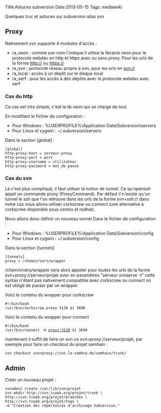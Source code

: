 Title:Astuces subversion
Date:2013-05-15
Tags:  mediawiki

Quelques truc et astuces sur subversion alias svn

Proxy
-----

Nativement svn supporte 4 modules d'accès :

-   ra\_neon : comme son nom l'indique il utilise la librairie neon pour
    le protocole webdav en http et https avec ou sans proxy. Pour les
    urls de la forme <http://> ou <https://>
-   ra\_svn : protocole réseau propre à svn, pour les urls en <svn://>
-   ra\_local : accès à un dépôt sur le disque local
-   ra\_serf : pour les accès à des dépôts avec le protocole webdav avec
    serf

### Cas du http

Ce cas est très simple, c'est la lib neon qui se charge de tout.

En modifiant le fichier de configuration :

-   Pour Windows : %USERPROFILE%\\Application Data\\Subversion\\servers
-   Pour Linux et cygwin : \~/.subversion/servers

Dans la section [global] :

`[global]`\
`http-proxy-host = serveur-proxy`\
`http-proxy-port = port`\
`http-proxy-username = utilisateur`\
`http-proxy-password = mot_de_passe`

### Cas du svn

Là c'est plus compliqué, il faut utiliser la notion de tunnel. Ce
qu'openssh appel un commande proxy (ProxyCommand). Par défaut il
n'existe qu'un tunnel le ssh que l'on retrouve dans les urls de la forme
svn+ssh:// dans notre cas nous allons utiliser corkscrew ou connect (une
alternative à corkscrew disponible sous centos et redhat).

Nous allons donc définir un nouveau tunnel Dans le fichier de
configuration :

-   Pour Windows : %USERPROFILE%\\Application Data\\Subversion\\config
-   Pour Linux et cygwin : \~/.subversion/config

Dans la section [tunnels]

`[tunnels]`\
`proxy = /chemin/vers/wrapper`

/chemin/vers/wrapper sera alors appeler pour toutes les urls de la forme
svn+proxy://serveur/projet avec en paramètres "serveur svnserve -t"
cette syntax n'étant pas nativement compatible avec corkscrew ou connect
on est obligé de passer par un wrapper.

Voici le contenu du wrapper pour corkscrew

`#!/bin/bash`\
`/usr/bin/corkscrew proxy 3128 $1 3690`

Voici le contenu du wrapper pour connect

`#!/bin/bash`\
`/usr/bin/connect -H `[`proxy:3128`](proxy:3128)` $1 3690`

maintenant il suffit de faire un svn co svn+proxy://serveur/projet, par
exemple pour faire un checkout du projet samhain :

`svn checkout svn+proxy://svn.la-samhna.de/samhain/trunk/`

Admin
-----

Créer un nouveau projet :

    svnadmin create /var/lib/svn/projet
    svn mkdir http://svn.tcweb.org/projet/trunk \
    http://svn.tcweb.org/projet/branches \
    http://svn.tcweb.org/projet/tags \
    -m "Création des répertoires d'archivage Subversion."
